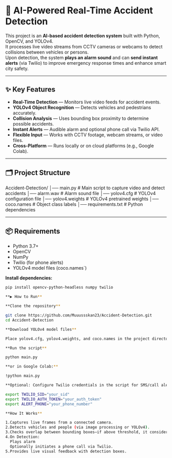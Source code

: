 # 🚦 AI-Powered Real-Time Accident Detection

This project is an **AI-based accident detection system** built with Python, OpenCV, and YOLOv4.  
It processes live video streams from CCTV cameras or webcams to detect collisions between vehicles or persons.  
Upon detection, the system **plays an alarm sound** and can **send instant alerts** (via Twilio) to improve emergency response times and enhance smart city safety.

---

## ✨ Key Features
- **Real-Time Detection** — Monitors live video feeds for accident events.
- **YOLOv4 Object Recognition** — Detects vehicles and pedestrians accurately.
- **Collision Analysis** — Uses bounding box proximity to determine possible accidents.
- **Instant Alerts** — Audible alarm and optional phone call via Twilio API.
- **Flexible Input** — Works with CCTV footage, webcam streams, or video files.
- **Cross-Platform** — Runs locally or on cloud platforms (e.g., Google Colab).

---

## 🗂 Project Structure
Accident-Detection/
│── main.py # Main script to capture video and detect accidents
│── alarm.wav # Alarm sound file
│── yolov4.cfg # YOLOv4 configuration file
│── yolov4.weights # YOLOv4 pretrained weights
│── coco.names # Object class labels
│── requirements.txt # Python dependencies

---

## 📦 Requirements
- Python 3.7+
- OpenCV
- NumPy
- Twilio (for phone alerts)
- YOLOv4 model files (coco.names`)

**Install dependencies:**
```bash
pip install opencv-python-headless numpy twilio

**▶ How to Run**

**Clone the repository**

git clone https://github.com/Muuussskan23/Accident-Detection.git
cd Accident-Detection

**Download YOLOv4 model files**

Place yolov4.cfg, yolov4.weights, and coco.names in the project directory.

**Run the script**

python main.py

**or in Google Colab:**

!python main.py

**Optional: Configure Twilio credentials in the script for SMS/call alerts.**

export TWILIO_SID="your_sid"
export TWILIO_AUTH_TOKEN="your_auth_token"
export ALERT_PHONE="your_phone_number"

**How It Works**

1.Captures live frames from a connected camera.
2.Detects vehicles and people (via image processing or YOLOv4).
3.Checks overlap between bounding boxes—if above threshold, it considers it an accident.
4.On Detection:
  Plays alarm
  Optionally initiates a phone call via Twilio.
5.Provides live visual feedback with detection boxes.
